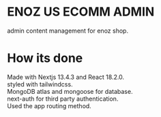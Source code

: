 # ENOZ US ECOMM ADMIN

admin content management for enoz shop.

# How its done

Made with Nextjs 13.4.3 and React 18.2.0.  
styled with tailwindcss.  
MongoDB atlas and mongoose for database.  
next-auth for third party authentication.  
Used the app routing method.
